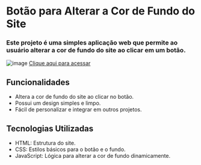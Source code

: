 # Botão para Alterar a Cor de Fundo do Site
### Este projeto é uma simples aplicação web que permite ao usuário alterar a cor de fundo do site ao clicar em um botão.
![image](https://github.com/user-attachments/assets/fee13649-bb47-4ac4-aad2-a37c8fc6a8c2)
[Clique aqui para acessar](https://jp-beltran.github.io/button-changebg/)






## Funcionalidades
- Altera a cor de fundo do site ao clicar no botão.
- Possui um design simples e limpo.
- Fácil de personalizar e integrar em outros projetos.
  
## Tecnologias Utilizadas
- HTML: Estrutura do site.
- CSS: Estilos básicos para o botão e o fundo.
- JavaScript: Lógica para alterar a cor de fundo dinamicamente.
